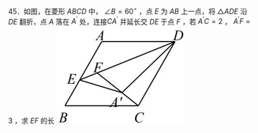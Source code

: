 45．如图，在菱形 $A B C D$ 中， $\angle B = 6 0 ^ { \circ }$ ，点 $E$ 为 $A B$ 上一点，将 $\triangle A D E$ 沿 $D E$ 翻折，点 $A$ 落在 $A ^ { \prime }$ 处，连接$C A ^ { \prime }$ 并延长交 $D E$ 于点 $F$ ，若 $A ^ { \prime } C { = } 2$ ， $A ^ { \prime } F { = } 3$ ，求 $E F$ 的长
![](<../../qs_image_DB/专题1-2_一文吃透相似三角形12个模型·共14类题型（解析版）/b4e4e73c6657b25f09ab4f30649de10e0a7a341e0d59b036fd9fe0b71eca95de.jpg>)
